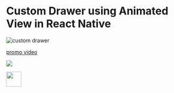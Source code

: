 # Custom Drawer using Animated View in React Native

![custom drawer](https://github.com/subratsir/custom-drawer-using-animated-view-in-react-native/blob/main/assets/img/Custom%20Drawer.png)

[promo video](https://www.youtube.com/shorts/CuyJ-va9pvQ)

![](https://github.com/subrataindia/custom-drawer-using-animated-view-in-react-native/blob/main/assets/img/Custom_Drawer_Navigation_Animated_View.gif)

<img src="https://github.com/subrataindia/custom-drawer-using-animated-view-in-react-native/blob/main/assets/img/Custom_Drawer_Navigation_Animated_View.gif" width="40" height="40" />
